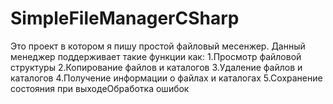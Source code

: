 # SimpleFileManagerCSharp
Это проект в котором я пишу простой файловый месенжер.
Данный менеджер поддерживает такие функции как:
1.Просмотр файловой структуры
2.Копирование файлов и каталогов
3.Удаление файлов и каталогов
4.Получение информации о файлах и каталогах
5.Сохранение состояния при выходеОбработка ошибок
